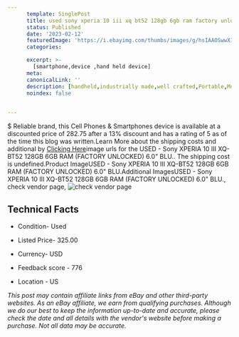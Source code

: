 ```yaml
---
      template: SinglePost
      title: used sony xperia 10 iii xq bt52 128gb 6gb ram factory unlocked 6 0 blu 
      status: Published
      date: '2023-02-12'
      featuredImage: 'https://i.ebayimg.com/thumbs/images/g/hsIAAOSwwX1jvIrZ/s-l225.jpg'
      categories: 

      excerpt: >-
        [smartphone,device ,hand held device]
      meta:
      canonicalLink: ''
      description: [handheld,industrially made,well crafted,Portable,Mobile,Compact,Convenient,Lightweight,Maneuverable,Man-portable,Miniature,Carriable,Hand-held,Light,Holdable,Transportable,Mobile device,Pocket-sized,On-the-go,Wireless,Cordless,Compact size,Convenient size, smartphone,device ,hand held device]
      noindex: false

        
---
```

$
    Reliable brand, this Cell Phones & Smartphones device is available at a discounted price of 282.75 after a 13% discount and has a rating of 5 as of the time this blog was written.Learn More about the shipping costs and additional by [Clicking Here](https://www.ebay.com/itm/165926147420?hash=item26a1f8155c%3Ag%3AhsIAAOSwwX1jvIrZ&mkevt=1&mkcid=1&mkrid=711-53200-19255-0&campid=%253CePNCampaignId%253E&customid=%253CreferenceId%253E&toolid=10049)image urls for the USED - Sony XPERIA 10 III XQ-BT52 128GB 6GB RAM (FACTORY UNLOCKED) 6.0" BLU.. The shipping cost is undefined.Product ImageUSED - Sony XPERIA 10 III XQ-BT52 128GB 6GB RAM (FACTORY UNLOCKED) 6.0" BLU.Additional ImagesUSED - Sony XPERIA 10 III XQ-BT52 128GB 6GB RAM (FACTORY UNLOCKED) 6.0" BLU., check vendor page, ![check vendor page](https://origin-galleryplus.ebayimg.com/ws/web/165926147420_2_0_1/225x225.jpg,https://origin-galleryplus.ebayimg.com/ws/web/165926147420_3_0_1/225x225.jpg,https://origin-galleryplus.ebayimg.com/ws/web/165926147420_4_0_1/225x225.jpg,https://origin-galleryplus.ebayimg.com/ws/web/165926147420_5_0_1/225x225.jpg,https://origin-galleryplus.ebayimg.com/ws/web/165926147420_6_0_1/225x225.jpg,https://origin-galleryplus.ebayimg.com/ws/web/165926147420_7_0_1/225x225.jpg,https://origin-galleryplus.ebayimg.com/ws/web/165926147420_8_0_1/225x225.jpg,https://origin-galleryplus.ebayimg.com/ws/web/165926147420_9_0_1/225x225.jpg)
    
    

 ## Technical Facts 



     
      

 - Condition- Used 


      

 - Listed Price- 325.00 


      

 - Currency- USD 


      

 - Feedback score - 776 


      

 - Location - US 


      
      

 *_This post may contain affiliate links from eBay and other third-party websites. As an eBay affiliate, we earn from qualifying purchases. Although we do our best to keep the information up-to-date and accurate, please check the date and all details with the vendor's website before making a purchase. Not all data may be accurate._*



    
    
    
    
    